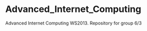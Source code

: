 Advanced_Internet_Computing
===========================

Advanced Internet Computing WS2013. Repository for group 6/3

